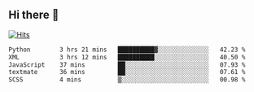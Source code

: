 ## Hi there 👋

<!--
**alihaqberdi/alihaqberdi** is a ✨ _special_ ✨ repository because its `README.md` (this file) appears on your GitHub profile.

Here are some ideas to get you started:

- 🔭 I’m currently working on ...
- 🌱 I’m currently learning ...
- 👯 I’m looking to collaborate on ...
- 🤔 I’m looking for help with ...
- 💬 Ask me about ...
- 📫 How to reach me: ...
- 😄 Pronouns: ...
- ⚡ Fun fact: ...
-->

[![Hits](https://hits.sh/github.com/alihaqberdi.svg)](https://hits.sh/github.com/alihaqberdi/)

<!--START_SECTION:waka-->

```txt
Python        3 hrs 21 mins   ██████████▓░░░░░░░░░░░░░░   42.23 %
XML           3 hrs 12 mins   ██████████░░░░░░░░░░░░░░░   40.50 %
JavaScript    37 mins         ██░░░░░░░░░░░░░░░░░░░░░░░   07.93 %
textmate      36 mins         ██░░░░░░░░░░░░░░░░░░░░░░░   07.61 %
SCSS          4 mins          ▒░░░░░░░░░░░░░░░░░░░░░░░░   00.98 %
```

<!--END_SECTION:waka-->
